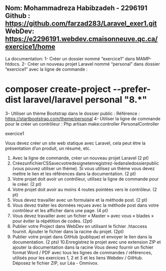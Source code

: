 Nom: Mohammadreza Habibzadeh - 2296191
Github : https://github.com/farzad283/Laravel_exer1.git
WebDev: https://e2296191.webdev.cmaisonneuve.qc.ca/exercice1/home
-------------------------------------------------------------------
La documentation: 
1-	Créer un dossier nommé “exercice1” dans MAMP-htdocs.
2-	Créer un nouveau projet Laravel nommé “personal” dans dossier “exercice1” avec la ligne de commande :
# composer create-project --prefer-dist laravel/laravel personal "8.*"
3-	Utiliser un thème Bootstrap dans le dossier public :
Référence : https://startbootstrap.com/theme/personal
4-	Utiliser la ligne de commande pour le créer un contrôleur :
Php artisan make:controller PersonalController



exercice1

Vous devez créer un site web statique avec Laravel, cela peut être la présentation d’un produit, un résumé, etc.
1. Avec la ligne de commande, créer un nouveau projet Laravel (2 pt)
2. CréezunfichierCSSavecvotredesignetenregistrez-ledansledossierpublic (vous pouvez utiliser un thème). Si vous utilisez un thème vous devez mettre
le lien et les références dans la documentation. (2 pt)
3. Votre projet doit avoir un contrôleur, utilisez la ligne de commande pour le
créer. (2 pt)
4. Votre projet doit avoir au moins 4 routes pointées vers le contrôleur. (2 pt)
5. Vous devez travailler avec un formulaire et la méthode post. (2 pt)
6. Vous devez traiter les données reçues avec la méthode post dans votre
contrôleur et les afficher dans une page. (4 pt)
7. Vous devez travailler avec un fichier « Master » avec vous « blades » pour
éviter la répétition de codes. (2pt)
8. Publier votre Project dans WebDev en utilisant le fichier .htaccess fournit.
Ajouter le fichier dans la racine du projet. (2pt)
9. Publier votre projet dans GitHub (publique) et envoyer le lien dans la
documentation. (2 pts)
10.Enregistrez le projet avec une extension ZIP et ajouter la documentation dans la racine
Vous devez fournir un fichier format Word / PDF avec tous les lignes de commandes / références, utilisés pour les exercices 1, 2 et 3 et les liens Webdev / GitHub.
Déposez le fichier ZIP, sur Léa - Onmivox.